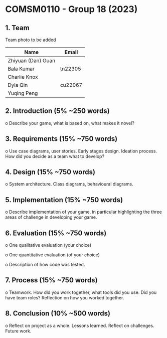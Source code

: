 # COMSM0110 - Group 18 (2023)


## 1. Team 

Team photo to be added

|  Name      |   Email 		|
| -----------| ----------- |
| Zhiyuan (Dan) Guan|     |
| Bala Kumar	| tn22305 |
| Charlie Knox| | ir22593 | 
| Dyla Qin| cu22067 |
| Yuqing Peng| |



## 2. Introduction (5% ~250 words)

o Describe your game, what is based on, what makes it novel?

## 3. Requirements (15% ~750 words)

o Use case diagrams, user stories. Early stages design. Ideation process. How did you decide as a team what to develop?

## 4. Design (15% ~750 words)

o System architecture. Class diagrams, behavioural diagrams.

## 5. Implementation (15% ~750 words)

o Describe implementation of your game, in particular highlighting the three areas of challenge in developing your game.

## 6. Evaluation (15% ~750 words)

o One qualitative evaluation (your choice)

o One quantitative evaluation (of your choice)

o Description of how code was tested.

## 7. Process (15% ~750 words)

o Teamwork. How did you work together, what tools did you use. Did you have team roles? Reflection on how you worked together.

## 8. Conclusion (10% ~500 words)

o Reflect on project as a whole. Lessons learned. Reflect on challenges. Future work.
